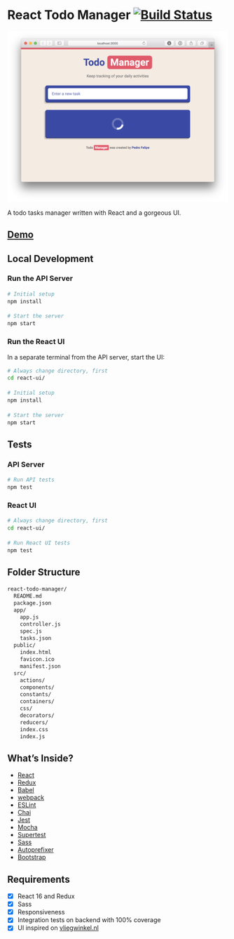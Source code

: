 # React Todo Manager [![Build Status](https://travis-ci.org/PedroFelipe/frontend-tech-test.svg?branch=master)](https://travis-ci.org/PedroFelipe/frontend-tech-test)

![React Todo Manager](screenshot.png)

A todo tasks manager written with React and a gorgeous UI.

## [Demo](https://nl-react-todo-manager.herokuapp.com)

## Local Development

### Run the API Server

```bash
# Initial setup
npm install

# Start the server
npm start
```

### Run the React UI

In a separate terminal from the API server, start the UI:

```bash
# Always change directory, first
cd react-ui/

# Initial setup
npm install

# Start the server
npm start
```

## Tests

### API Server
```bash
# Run API tests
npm test
```

### React UI
```bash
# Always change directory, first
cd react-ui/

# Run React UI tests
npm test
```

## Folder Structure

```
react-todo-manager/
  README.md
  package.json
  app/
    app.js
    controller.js
    spec.js
    tasks.json
  public/
    index.html
    favicon.ico
    manifest.json
  src/
    actions/
    components/
    constants/
    containers/
    css/
    decorators/
    reducers/
    index.css
    index.js
```

## What’s Inside?

* [React](https://facebook.github.io/react)
* [Redux](http://redux.js.org)
* [Babel](http://babeljs.io)
* [webpack](https://webpack.js.org)
* [ESLint](http://eslint.org)
* [Chai](http://chaijs.com)
* [Jest](http://facebook.github.io/jest)
* [Mocha](https://mochajs.org)
* [Supertest](https://github.com/visionmedia/supertest)
* [Sass](http://sass-lang.com)
* [Autoprefixer](https://github.com/postcss/autoprefixer)
* [Bootstrap](http://getbootstrap.com)

## Requirements
- [x] React 16 and Redux
- [x] Sass
- [x] Responsiveness
- [x] Integration tests on backend with 100% coverage
- [x] UI inspired on [vliegwinkel.nl](https://www.vliegwinkel.nl)
